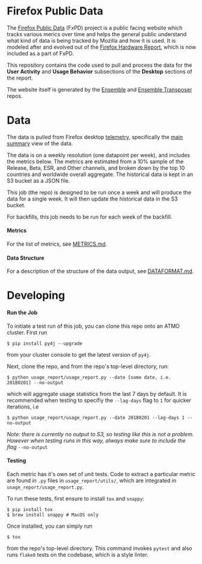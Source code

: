 # Firefox Public Data

The [Firefox Public Data](https://metrics.mozilla.com/protected/usage-report-demo/dashboard/user-activity) (FxPD) project is a public facing website which tracks various merics over time and helps the general public understand what kind of data is being tracked by Mozilla and how it is used. It is modeled after and evolved out of the [Firefox Hardware Report](https://hardware.metrics.mozilla.com/), which is now included as a part of FxPD. 

This repository contains the code used to pull and process the data for the **User Activity** and **Usage Behavior** subsections of the **Desktop** sections of the report. 

The website itself is generated by the [Ensemble](https://github.com/mozilla/ensemble) and [Ensemble Transposer](https://github.com/mozilla/ensemble-transposer) repos. 

# Data

The data is pulled from Firefox desktop [telemetry](https://wiki.mozilla.org/Telemetry), specifically the [main summary](https://docs.telemetry.mozilla.org/datasets/batch_view/main_summary/reference.html) view of the data. 

The data is on a weekly resolution (one datapoint per week), and includes the metrics below. The metrics are estimated from a 10% sample of the Release, Beta, ESR, and Other channels, and broken down by the top 10 countries and worldwide overall aggregate. The historical data is kept in an S3 bucket as a JSON file. 

This job (the repo) is designed to be run once a week and will produce the data for a single week. It will then update the historical data in the S3 bucket. 

For backfills, this job needs to be run for each week of the backfill. 


#### Metrics

For the list of metrics, see [METRICS.md](METRICS.md). 

#### Data Structure

For a description of the structure of the data output, see [DATAFORMAT.md](DATAFORMAT.md).

# Developing

#### Run the Job

To initiate a test run of this job, you can clone this repo onto an ATMO cluster. First run

	$ pip install py4j --upgrade

from your cluster console to get the latest version of `py4j`.


Next, clone the repo, and from the repo's top-level directory, run:

	$ python usage_report/usage_report.py --date [some date, i.e. 20180201] --no-output

which will aggregate usage statistics from the last 7 days by default. It is recommended when testing to specifiy the `--lag-days` flag to `1` for quicker iterations, i.e

	$ python usage_report/usage_report.py --date 20180201 --lag-days 1 --no-output

*Note: there is currently no output to S3, so testing like this is not a problem. However when testing runs in this way, always make sure to include the flag* `--no-output`

#### Testing

Each metric has it's own set of unit tests. Code to extract a particular metric are found in `.py` files in `usage_report/utils/`, which are integrated in `usage_report/usage_report.py`.

To run these tests, first ensure to install `tox` and `snappy`:

	$ pip install tox
	$ brew install snappy # MacOS only


Once installed, you can simply run

	$ tox

from the repo's top-level directory. This command invokes `pytest` and also runs `flake8` tests on the codebase, which is a style linter.

